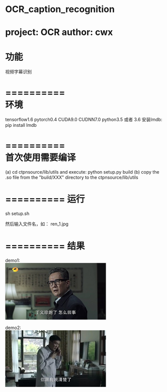 # OCR_caption_recognition
project: OCR   author: cwx  
==========  
功能  
==========  
视频字幕识别  

==========  
环境  
==========  
tensorflow1.6
pytorch0.4
CUDA9.0
CUDNN7.0
python3.5 或者 3.6
安装lmdb: pip install lmdb

==========  
首次使用需要编译  
==========  
(a) cd ctpnsource/lib/utils and execute: python setup.py build
(b) copy the .so file from the "build/XXX" directory to the ctpnsource/lib/utils

==========
运行
==========
sh setup.sh

然后输入文件名，如：
ren_1.jpg

==========
结果
==========
demo1:  
![image](https://github.com/cwxcode/OCR_caption_recognition/raw/master/image/ren_1.jpg)

demo2:  
![image](https://github.com/cwxcode/OCR_caption_recognition/raw/master/image/ren_2.jpg)
